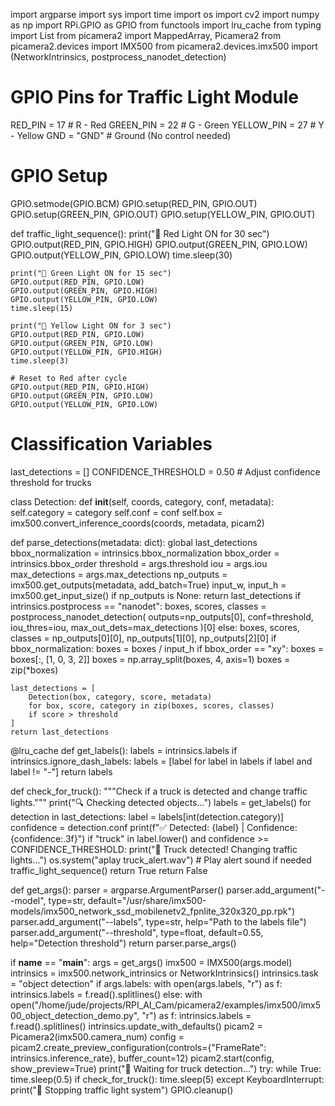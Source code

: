 import argparse
import sys
import time
import os
import cv2
import numpy as np
import RPi.GPIO as GPIO
from functools import lru_cache
from typing import List
from picamera2 import MappedArray, Picamera2
from picamera2.devices import IMX500
from picamera2.devices.imx500 import (NetworkIntrinsics, postprocess_nanodet_detection)

# GPIO Pins for Traffic Light Module
RED_PIN = 17  # R - Red
GREEN_PIN = 22  # G - Green
YELLOW_PIN = 27  # Y - Yellow
GND = "GND"  # Ground (No control needed)

# GPIO Setup
GPIO.setmode(GPIO.BCM)
GPIO.setup(RED_PIN, GPIO.OUT)
GPIO.setup(GREEN_PIN, GPIO.OUT)
GPIO.setup(YELLOW_PIN, GPIO.OUT)

def traffic_light_sequence():
    print("🚦 Red Light ON for 30 sec")
    GPIO.output(RED_PIN, GPIO.HIGH)
    GPIO.output(GREEN_PIN, GPIO.LOW)
    GPIO.output(YELLOW_PIN, GPIO.LOW)
    time.sleep(30)

    print("🚦 Green Light ON for 15 sec")
    GPIO.output(RED_PIN, GPIO.LOW)
    GPIO.output(GREEN_PIN, GPIO.HIGH)
    GPIO.output(YELLOW_PIN, GPIO.LOW)
    time.sleep(15)

    print("🚦 Yellow Light ON for 3 sec")
    GPIO.output(RED_PIN, GPIO.LOW)
    GPIO.output(GREEN_PIN, GPIO.LOW)
    GPIO.output(YELLOW_PIN, GPIO.HIGH)
    time.sleep(3)

    # Reset to Red after cycle
    GPIO.output(RED_PIN, GPIO.HIGH)
    GPIO.output(GREEN_PIN, GPIO.LOW)
    GPIO.output(YELLOW_PIN, GPIO.LOW)

# Classification Variables
last_detections = []
CONFIDENCE_THRESHOLD = 0.50  # Adjust confidence threshold for trucks

class Detection:
    def __init__(self, coords, category, conf, metadata):
        self.category = category
        self.conf = conf
        self.box = imx500.convert_inference_coords(coords, metadata, picam2)

def parse_detections(metadata: dict):
    global last_detections
    bbox_normalization = intrinsics.bbox_normalization
    bbox_order = intrinsics.bbox_order
    threshold = args.threshold
    iou = args.iou
    max_detections = args.max_detections
    np_outputs = imx500.get_outputs(metadata, add_batch=True)
    input_w, input_h = imx500.get_input_size()
    if np_outputs is None:
        return last_detections
    if intrinsics.postprocess == "nanodet":
        boxes, scores, classes = postprocess_nanodet_detection(
            outputs=np_outputs[0], conf=threshold, iou_thres=iou, max_out_dets=max_detections
        )[0]
    else:
        boxes, scores, classes = np_outputs[0][0], np_outputs[1][0], np_outputs[2][0]
        if bbox_normalization:
            boxes = boxes / input_h
        if bbox_order == "xy":
            boxes = boxes[:, [1, 0, 3, 2]]
        boxes = np.array_split(boxes, 4, axis=1)
        boxes = zip(*boxes)

    last_detections = [
        Detection(box, category, score, metadata)
        for box, score, category in zip(boxes, scores, classes)
        if score > threshold
    ]
    return last_detections

@lru_cache
def get_labels():
    labels = intrinsics.labels
    if intrinsics.ignore_dash_labels:
        labels = [label for label in labels if label and label != "-"]
    return labels

def check_for_truck():
    """Check if a truck is detected and change traffic lights."""
    print("🔍 Checking detected objects...")
    labels = get_labels()
    for detection in last_detections:
        label = labels[int(detection.category)]
        confidence = detection.conf
        print(f"✅ Detected: {label} | Confidence: {confidence:.3f}")
        if "truck" in label.lower() and confidence >= CONFIDENCE_THRESHOLD:
            print("🚛 Truck detected! Changing traffic lights...")
            os.system("aplay truck_alert.wav")  # Play alert sound if needed
            traffic_light_sequence()
            return True
    return False

def get_args():
    parser = argparse.ArgumentParser()
    parser.add_argument("--model", type=str, default="/usr/share/imx500-models/imx500_network_ssd_mobilenetv2_fpnlite_320x320_pp.rpk")
    parser.add_argument("--labels", type=str, help="Path to the labels file")
    parser.add_argument("--threshold", type=float, default=0.55, help="Detection threshold")
    return parser.parse_args()

if __name__ == "__main__":
    args = get_args()
    imx500 = IMX500(args.model)
    intrinsics = imx500.network_intrinsics or NetworkIntrinsics()
    intrinsics.task = "object detection"
    if args.labels:
        with open(args.labels, "r") as f:
            intrinsics.labels = f.read().splitlines()
    else:
        with open("/home/jude/projects/RPI_AI_Cam/picamera2/examples/imx500/imx500_object_detection_demo.py", "r") as f:
            intrinsics.labels = f.read().splitlines()
    intrinsics.update_with_defaults()
    picam2 = Picamera2(imx500.camera_num)
    config = picam2.create_preview_configuration(controls={"FrameRate": intrinsics.inference_rate}, buffer_count=12)
    picam2.start(config, show_preview=True)
    print("🚦 Waiting for truck detection...")
    try:
        while True:
            time.sleep(0.5)
            if check_for_truck():
                time.sleep(5)
    except KeyboardInterrupt:
        print("🚦 Stopping traffic light system")
        GPIO.cleanup()
